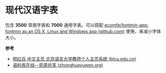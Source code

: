 #  现代汉语字表

包含 **3500** 常用字表和 **7000** 通用字表。可以搭配 [ecomfe/fontmin-app: fontmin as an OS X, Linux and Windows app (github.com)](https://github.com/ecomfe/fontmin-app) 使用，来减小字体大小。

**参考**

- [邢红兵 中文主页 北京语言大学教师个人主页系统 (blcu.edu.cn)](https://faculty.blcu.edu.cn/xinghb/zh_CN/article/167473/content/1045.htm) 
- [语料库在线--资源共享 (zhonghuayuwen.org)](http://corpus.zhonghuayuwen.org/Resources.aspx) 

